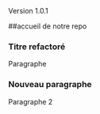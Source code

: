 <html>Version 1.0.1</html>

##accueil de notre repo

### Titre refactoré
Paragraphe


### Nouveau paragraphe
Paragraphe 2

